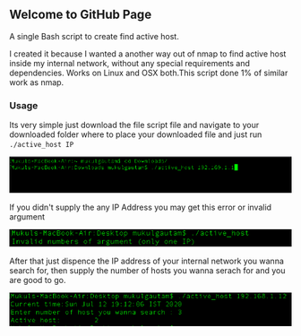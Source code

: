 ## Welcome to GitHub Page
A single Bash script to create find active host.

I created it because I wanted a another way out of nmap to find active host inside my internal network, without any special requirements and dependencies. Works on Linux and OSX both.This script done 1% of similar work as nmap.

### Usage
Its very simple just download the file script file and navigate to your downloaded folder where to place your downloaded file and just run `./active_host IP` 

![](/Screenshot3.png)

If you didn't supply the any IP Address you may get this error or invalid argument 

![](/screenshot1.png)

After that just dispence the IP address of your internal network you wanna search for, then supply the number of hosts you wanna serach for and you are good to go.

![](/Screenshot2.png)

 


